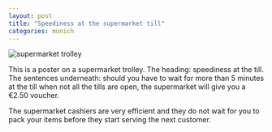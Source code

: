 ```yaml
---
layout: post
title: "Speediness at the supermarket till"
categories: munich
---
```

<img src="/sabbaticaldiary/images/2022-08-18.jpg" alt="supermarket trolley" class="center">

This is a poster on a supermarket trolley. The heading: speediness at the till. The sentences underneath: should you have to wait for more than 5 minutes at the till when not all the tills are open, the supermarket will give you a €2.50 voucher. 

The supermarket cashiers are very efficient and they do not wait for you to pack your items before they start serving the next customer.